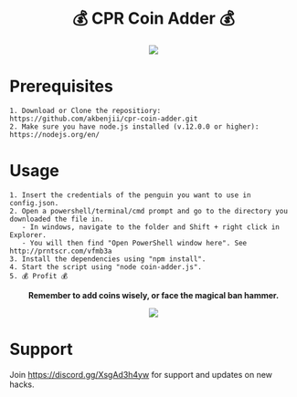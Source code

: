<h1 align="center">💰  CPR Coin Adder 💰 </h1>


<p align="center"><img src="https://i.imgur.com/2WHchxe.png" /></p>

# Prerequisites
```
1. Download or Clone the repositiory:
https://github.com/akbenjii/cpr-coin-adder.git
2. Make sure you have node.js installed (v.12.0.0 or higher):
https://nodejs.org/en/
```

# Usage
```
1. Insert the credentials of the penguin you want to use in config.json.
2. Open a powershell/terminal/cmd prompt and go to the directory you downloaded the file in. 
   - In windows, navigate to the folder and Shift + right click in Explorer. 
   - You will then find "Open PowerShell window here". See http://prntscr.com/vfmb3a
3. Install the dependencies using "npm install".
4. Start the script using "node coin-adder.js".
5. 💰 Profit 💰 
```


<p align="center"><b> Remember to add coins wisely, or face the magical ban hammer.</b></p>
<p align="center"><img src="https://i.imgur.com/OvyJE3P.png" /></p>

# Support
Join https://discord.gg/XsgAd3h4yw for support and updates on new hacks.
